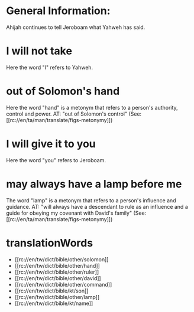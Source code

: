 # General Information:

Ahijah continues to tell Jeroboam what Yahweh has said.

# I will not take

Here the word "I" refers to Yahweh.

# out of Solomon's hand

Here the word "hand" is a metonym that refers to a person's authority, control and power. AT: "out of Solomon's control" (See: [[rc://en/ta/man/translate/figs-metonymy]])

# I will give it to you

Here the word "you" refers to Jeroboam.

# may always have a lamp before me

The word "lamp" is a metonym that refers to a person's influence and guidance. AT: "will always have a descendant to rule as an influence and a guide for obeying my covenant with David's family" (See: [[rc://en/ta/man/translate/figs-metonymy]])

# translationWords

* [[rc://en/tw/dict/bible/other/solomon]]
* [[rc://en/tw/dict/bible/other/hand]]
* [[rc://en/tw/dict/bible/other/ruler]]
* [[rc://en/tw/dict/bible/other/david]]
* [[rc://en/tw/dict/bible/other/command]]
* [[rc://en/tw/dict/bible/kt/son]]
* [[rc://en/tw/dict/bible/other/lamp]]
* [[rc://en/tw/dict/bible/kt/name]]